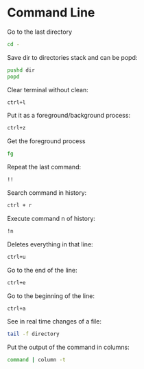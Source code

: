 # Command Line

Go to the last directory

```bash
cd -
```

Save dir to directories stack and can be popd:

```bash
pushd dir
popd
```

Clear terminal without clean:

```bash
ctrl+l
```

Put it as a foreground/background process:

```bash
ctrl+z 
```

Get the foreground process
```bash
fg
```

Repeat the last command:

```bash
!!
```

Search command in history:

```bash
ctrl + r
```

Execute command n of history:

```bash
!n
```

Deletes everything in that line:

```bash
ctrl+u
```

Go to the end of the line:

```bash
ctrl+e
```

Go to the beginning of the line:

```bash
ctrl+a
```

See in real time changes of a file:

```bash
tail -f directory
```

Put the output of the command in columns:

```bash
command | column -t
```
